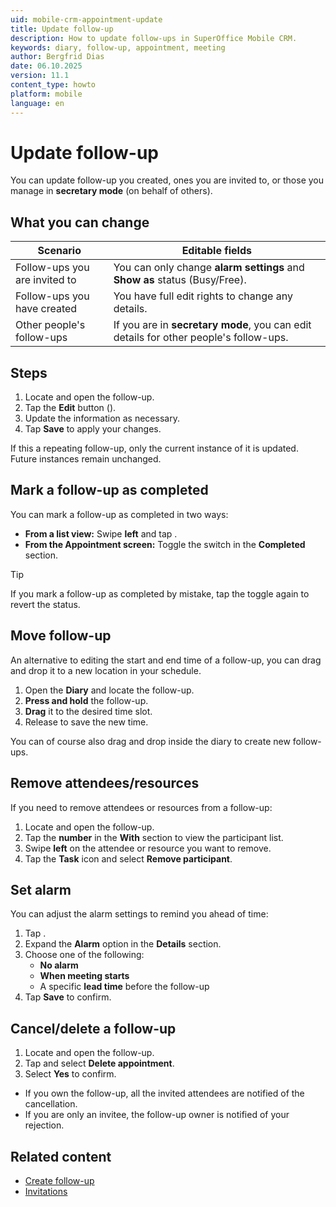 ```yaml
---
uid: mobile-crm-appointment-update
title: Update follow-up
description: How to update follow-ups in SuperOffice Mobile CRM.
keywords: diary, follow-up, appointment, meeting
author: Bergfrid Dias
date: 06.10.2025
version: 11.1
content_type: howto
platform: mobile
language: en
---
```


# Update follow-up

You can update follow-up you created, ones you are invited to, or those you manage in **secretary mode** (on behalf of others).

## What you can change

| Scenario | Editable fields |
|---|---|
| Follow-ups you are invited to | You can only change **alarm settings** and **Show as** status (Busy/Free). |
| Follow-ups you have created | You have full edit rights to change any details.  |
| Other people's follow-ups | If you are in **secretary mode**, you can edit details for other people's follow-ups. |

## Steps

1. Locate and open the follow-up.
1. Tap the **Edit** button (<i class="ph ph-pencil-simple" aria-hidden="true"></i>).
1. Update the information as necessary.
1. Tap **Save** to apply your changes.

If this a repeating follow-up, only the current instance of it is updated. Future instances remain unchanged.

## Mark a follow-up as completed

You can mark a follow-up as completed in two ways:

* **From a list view:** Swipe **left** and tap <i class="ph ph-check" aria-label="Checkmark"></i>.
* **From the Appointment screen:** Toggle the switch in the **Completed** section.

> [!TIP]
> If you mark a follow-up as completed by mistake, tap the toggle again to revert the status.

## Move follow-up

An alternative to editing the start and end time of a follow-up, you can drag and drop it to a new location in your schedule.

1. Open the **Diary** and locate the follow-up.
1. **Press and hold** the follow-up.
1. **Drag** it to the desired time slot.
1. Release to save the new time.

You can of course also drag and drop inside the diary to create new follow-ups.

## Remove attendees/resources

If you need to remove attendees or resources from a follow-up:

1. Locate and open the follow-up.
1. Tap the **number** in the **With** section to view the participant list.
1. Swipe **left** on the attendee or resource you want to remove.
1. Tap the **Task** icon and select **Remove participant**.

## Set alarm

You can adjust the alarm settings to remind you ahead of time:

1. Tap <i class="ph ph-pencil-simple" aria-label="Edit icon"></i>.
1. Expand the **Alarm** option in the **Details** section.
1. Choose one of the following:
    * **No alarm**
    * **When meeting starts**
    * A specific **lead time** before the follow-up
1. Tap **Save** to confirm.

## Cancel/delete a follow-up

1. Locate and open the follow-up.
2. Tap <i class="ph ph-dots-three-circle-vertical" aria-label="Task menu"></i> and select **Delete appointment**.
3. Select **Yes** to confirm.

* If you own the follow-up, all the invited attendees are notified of the cancellation.
* If you are only an invitee, the follow-up owner is notified of your rejection.

## Related content

* [Create follow-up][1]
* [Invitations][2]

<!-- Referenced links -->
[1]: create-appointment.md
[2]: invitations.md

<!-- Referenced images -->
